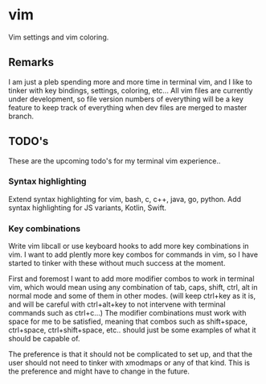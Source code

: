 # vim
Vim settings and vim coloring.

## Remarks
I am just a pleb spending more and more time in terminal vim, and I like to tinker with key bindings, settings, coloring, etc...
All vim files are currently under development, so file version numbers of everything will be a key feature to keep track of everything when dev files are merged to master branch.

## TODO's
These are the upcoming todo's for my terminal vim experience..

### Syntax highlighting
Extend syntax highlighting for vim, bash, c, c++, java, go, python.
Add syntax highlighting for JS variants, Kotlin, Swift.

### Key combinations
Write vim libcall or use keyboard hooks to add more key combinations in vim.
I want to add plently more key combos for commands in vim, so I have started to tinker with these without much success at the moment.

First and foremost I want to add more modifier combos to work in terminal vim, which would mean using any combination of tab, caps, shift, ctrl, alt in normal mode and some of them in other modes. (will keep ctrl+key as it is, and will be careful with ctrl+alt+key to not intervene with terminal commands such as ctrl+c...)
The modifier combinations must work with space for me to be satisfied, meaning that combos such as shift+space, ctrl+space, ctrl+shift+space, etc.. should just be some examples of what it should be capable of.

The preference is that it should not be complicated to set up, and that the user should not need to tinker with xmodmaps or any of that kind.
This is the preference and might have to change in the future.
